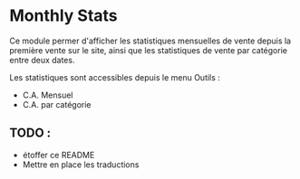 # Monthly Stats

Ce module permer d'afficher les statistiques mensuelles de vente depuis la 
première vente sur le site, ainsi que les statistiques de vente par catégorie 
entre deux dates.

Les statistiques sont accessibles depuis le menu Outils :

- C.A. Mensuel
- C.A. par catégorie

## TODO :
 
- étoffer ce README
- Mettre en place les traductions

